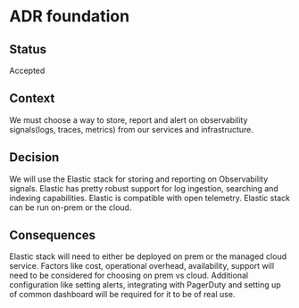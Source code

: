 # ADR foundation

## Status
Accepted

## Context
We must choose a way to store, report and alert on observability signals(logs, traces, metrics) from our services and infrastructure.

## Decision
We will use the Elastic stack for storing and reporting on Observability signals.
Elastic has pretty robust support for log ingestion, searching and indexing capabilities. 
Elastic is compatible with open telemetry. 
Elastic stack can be run on-prem or the cloud. 

## Consequences
Elastic stack will need to either be deployed on prem or the managed cloud service. Factors like cost, operational overhead, availability, support will need to be considered for choosing on prem vs cloud.
Additional configuration like setting alerts, integrating with PagerDuty and setting up of common dashboard will be required for it to be of real use.